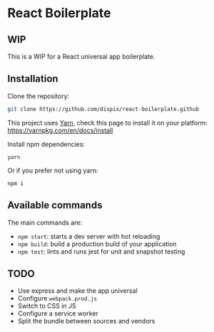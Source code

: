 # React Boilerplate

## WIP

This is a WIP for a React universal app boilerplate.

## Installation

Clone the repository:
```sh
git clone https://github.com/dispix/react-boilerplate.github
```

This project uses [Yarn](https://yarnpkg.com/), check this page to install it on your platform: https://yarnpkg.com/en/docs/install


Install npm dependencies:
```
yarn
```
Or if you prefer not using yarn:
```
npm i
```

## Available commands

The main commands are:
- `npm start`: starts a dev server with hot reloading
- `npm build`: build a production build of your application
- `npm test`: lints and runs jest for unit and snapshot testing

## TODO

- Use express and make the app universal
- Configure `webpack.prod.js`
- Switch to CSS in JS
- Configure a service worker
- Split the bundle between sources and vendors
